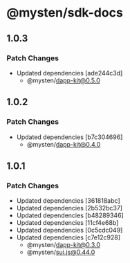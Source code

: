 # @mysten/sdk-docs

## 1.0.3

### Patch Changes

- Updated dependencies [ade244c3d]
  - @mysten/dapp-kit@0.5.0

## 1.0.2

### Patch Changes

- Updated dependencies [b7c304696]
  - @mysten/dapp-kit@0.4.0

## 1.0.1

### Patch Changes

- Updated dependencies [361818abc]
- Updated dependencies [2b532bc37]
- Updated dependencies [b48289346]
- Updated dependencies [11cf4e68b]
- Updated dependencies [0c5cdc049]
- Updated dependencies [c7e12c928]
  - @mysten/dapp-kit@0.3.0
  - @mysten/sui.js@0.44.0
